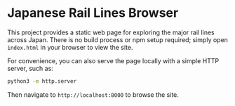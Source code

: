 # Japanese Rail Lines Browser

This project provides a static web page for exploring the major rail lines across Japan. There is no build process or npm setup required; simply open `index.html` in your browser to view the site.

For convenience, you can also serve the page locally with a simple HTTP server, such as:

```bash
python3 -m http.server
```

Then navigate to `http://localhost:8000` to browse the site.
